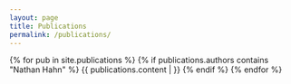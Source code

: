 ```yaml
---
layout: page
title: Publications
permalink: /publications/
---
```


{% for pub in site.publications %}
  {% if publications.authors contains "Nathan Hahn" %}
  {{ publications.content | }}
  {% endif %}
{% endfor %}
